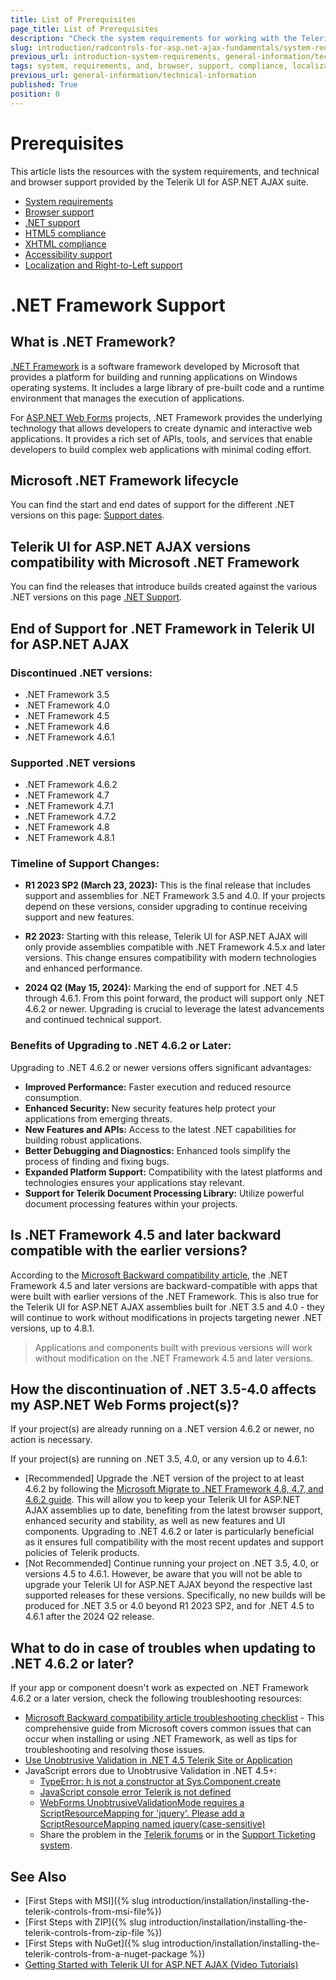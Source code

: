 ```yaml
---
title: List of Prerequisites
page_title: List of Prerequisites
description: "Check the system requirements for working with the Telerik UI for ASP.NET AJAX controls and get information about the provided browser, .NET, accessibility, localization, and RTL support, and the HTML5 and XHTML compliance."
slug: introduction/radcontrols-for-asp.net-ajax-fundamentals/system-requirements-and-browser-support
previous_url: introduction-system-requirements, general-information/technical-information
tags: system, requirements, and, browser, support, compliance, localization, accessibility, rtl
previous_url: general-information/technical-information
published: True
position: 0
---
```


# Prerequisites

This article lists the resources with the system requirements, and technical and browser support provided by the Telerik UI for ASP.NET AJAX suite.

* [System requirements](https://www.telerik.com/products/aspnet-ajax/getting-started/tech-sheets/system-requirements.aspx)
* [Browser support](https://www.telerik.com/products/aspnet-ajax/getting-started/tech-sheets/browser-support.aspx)
* [.NET support](https://www.telerik.com/aspnet-ajax/tech-sheets/net-support)
* [HTML5 compliance](https://www.telerik.com/aspnet-ajax/tech-sheets/html5-compliance)
* [XHTML compliance](https://www.telerik.com/aspnet-ajax/tech-sheets/xhtml-compliance)
* [Accessibility support](https://www.telerik.com/aspnet-ajax/tech-sheets/accessibility-support)
* [Localization and Right-to-Left support](https://www.telerik.com/aspnet-ajax/tech-sheets/localization-and-right-to-left-support)


# .NET Framework Support

## What is .NET Framework?

[.NET Framework](https://dotnet.microsoft.com/en-us/learn/dotnet/what-is-dotnet-framework) is a software framework developed by Microsoft that provides a platform for building and running applications on Windows operating systems. It includes a large library of pre-built code and a runtime environment that manages the execution of applications.

For [ASP.NET Web Forms](https://learn.microsoft.com/en-us/aspnet/web-forms/) projects, .NET Framework provides the underlying technology that allows developers to create dynamic and interactive web applications. It provides a rich set of APIs, tools, and services that enable developers to build complex web applications with minimal coding effort.

## Microsoft .NET Framework lifecycle

You can find the start and end dates of support for the different .NET versions on this page: [Support dates](https://learn.microsoft.com/en-us/lifecycle/products/microsoft-net-framework).


## Telerik UI for ASP.NET AJAX versions compatibility with Microsoft .NET Framework

You can find the releases that introduce  builds created against the various .NET versions on this page [.NET Support](https://www.telerik.com/aspnet-ajax/tech-sheets/net-support).

## End of Support for .NET Framework in Telerik UI for ASP.NET AJAX

### Discontinued .NET versions:

- .NET Framework 3.5
- .NET Framework 4.0
- .NET Framework 4.5
- .NET Framework 4.6
- .NET Framework 4.6.1

### Supported .NET versions

- .NET Framework 4.6.2
- .NET Framework 4.7
- .NET Framework 4.7.1
- .NET Framework 4.7.2
- .NET Framework 4.8
- .NET Framework 4.8.1

### Timeline of Support Changes:
- **R1 2023 SP2 (March 23, 2023):** This is the final release that includes support and assemblies for .NET Framework 3.5 and 4.0. If your projects depend on these versions, consider upgrading to continue receiving support and new features.
  
- **R2 2023:** Starting with this release, Telerik UI for ASP.NET AJAX will only provide assemblies compatible with .NET Framework 4.5.x and later versions. This change ensures compatibility with modern technologies and enhanced performance.

- **2024 Q2 (May 15, 2024):** Marking the end of support for .NET 4.5 through 4.6.1. From this point forward, the product will support only .NET 4.6.2 or newer. Upgrading is crucial to leverage the latest advancements and continued technical support.

### Benefits of Upgrading to .NET 4.6.2 or Later:
Upgrading to .NET 4.6.2 or newer versions offers significant advantages:
- **Improved Performance:** Faster execution and reduced resource consumption.
- **Enhanced Security:** New security features help protect your applications from emerging threats.
- **New Features and APIs:** Access to the latest .NET capabilities for building robust applications.
- **Better Debugging and Diagnostics:** Enhanced tools simplify the process of finding and fixing bugs.
- **Expanded Platform Support:** Compatibility with the latest platforms and technologies ensures your applications stay relevant.
- **Support for Telerik Document Processing Library:** Utilize powerful document processing features within your projects.

## Is .NET Framework 4.5 and later backward compatible with the earlier versions?
According to the [Microsoft Backward compatibility article](https://learn.microsoft.com/en-us/dotnet/framework/migration-guide/version-compatibility#backward-compatibility), the .NET Framework 4.5 and later versions are backward-compatible with apps that were built with earlier versions of the .NET Framework. This is also true for the Telerik UI for ASP.NET AJAX assemblies built for .NET 3.5 and 4.0 - they will continue to work without modifications in projects targeting newer .NET versions, up to 4.8.1.

> Applications and components built with previous versions will work without modification on the .NET Framework 4.5 and later versions.

## How the discontinuation of .NET 3.5-4.0 affects my ASP.NET Web Forms project(s)?

If your project(s) are already running on a .NET version 4.6.2 or newer, no action is necessary.

If your project(s) are running on .NET 3.5, 4.0, or any version up to 4.6.1:

* [Recommended] Upgrade the .NET version of the project to at least 4.6.2 by following the [Microsoft Migrate to .NET Framework 4.8, 4.7, and 4.6.2 guide](https://learn.microsoft.com/en-us/dotnet/framework/migration-guide/). This will allow you to keep your Telerik UI for ASP.NET AJAX assemblies up to date, benefiting from the latest browser support, enhanced security and stability, as well as new features and UI components. Upgrading to .NET 4.6.2 or later is particularly beneficial as it ensures full compatibility with the most recent updates and support policies of Telerik products.
* [Not Recommended] Continue running your project on .NET 3.5, 4.0, or versions 4.5 to 4.6.1. However, be aware that you will not be able to upgrade your Telerik UI for ASP.NET AJAX beyond the respective last supported releases for these versions. Specifically, no new builds will be produced for .NET 3.5 or 4.0 beyond R1 2023 SP2, and for .NET 4.5 to 4.6.1 after the 2024 Q2 release.

## What to do in case of troubles when updating to .NET 4.6.2 or later?
If your app or component doesn't work as expected on .NET Framework 4.6.2 or a later version, check the following troubleshooting resources:

* [Microsoft Backward compatibility article troubleshooting checklist](https://learn.microsoft.com/en-us/dotnet/framework/migration-guide/version-compatibility#:~:text=if%20your%20app%20or%20component%20doesn't%20work%20as%20expected%20on%20.net%20framework%204.5%20or%20a%20later%20version%2C%20use%20the%20following%20checklists%3A) -  This comprehensive guide from Microsoft covers common issues that can occur when installing or using .NET Framework, as well as tips for troubleshooting and resolving those issues.
* [Use Unobtrusive Validation in .NET 4.5 Telerik Site or Application](https://docs.telerik.com/devtools/aspnet-ajax/knowledge-base/unobtrusive-validation-net45-telerik-site-app)
* JavaScript errors due to Unobtrusive Validation in .NET 4.5+:
  * [TypeError: h is not a constructor at Sys.Component.create](https://docs.telerik.com/devtools/aspnet-ajax/knowledge-base/common-typeerror-h-is-not-a-constructor)
  * [JavaScript console error Telerik is not defined](https://docs.telerik.com/devtools/aspnet-ajax/knowledge-base/common-error-telerik-is-undefined)
  * [WebForms UnobtrusiveValidationMode requires a ScriptResourceMapping for 'jquery'. Please add a ScriptResourceMapping named jquery(case-sensitive)](https://stackoverflow.com/questions/16660900/webforms-unobtrusivevalidationmode-requires-a-scriptresourcemapping-for-jquery)
  * Share the problem in the [Telerik forums](https://www.telerik.com/forums/aspnet-ajax) or in the [Support Ticketing system](https://www.telerik.com/account/support-tickets).

## See Also

* [First Steps with MSI]({% slug introduction/installation/installing-the-telerik-controls-from-msi-file%})
* [First Steps with ZIP]({% slug introduction/installation/installing-the-telerik-controls-from-zip-file %})
* [First Steps with NuGet]({% slug introduction/installation/installing-the-telerik-controls-from-a-nuget-package %})
* [Getting Started with Telerik UI for ASP.NET AJAX (Video Tutorials)](https://learn.telerik.com/learn/course/external/view/elearning/5/telerik-ui-for-aspnet-ajax)
